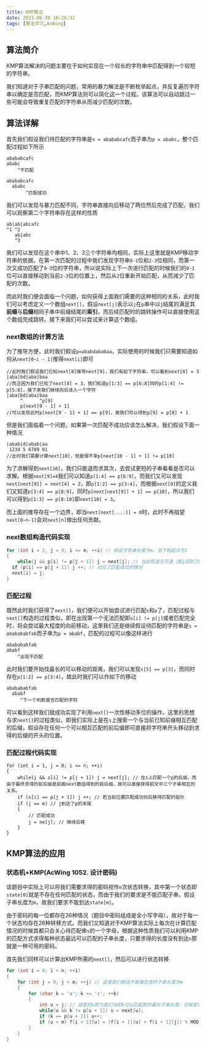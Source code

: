 ```yaml
---
title: KMP算法
date: 2021-06-30 16:26:32
tags: [算法学习,AcWing]
---
```


## 算法简介

KMP算法解决的问题主要在于如何实现在一个较长的字符串中匹配得到一个较短的字符串。

我们知道对于子串匹配的问题，常用的暴力解法是不断枚举起点，并反复遍历字符串以确定是否匹配，而KMP算法则可以简化这一个过程。该算法可以自动跳过一些可能会导致重复匹配的字符串从而减少匹配的次数。

<!--more-->

## 算法详解

首先我们假设我们待匹配的字符串是`s = abababcafc`而子串为`p = ababc`，整个匹配过程如下所示

```
abababcafc
ababc
    ^不匹配

abababcafc
  ababc
       ^匹配成功
```

我们可以发现与暴力匹配不同，字符串直接向后移动了两位然后完成了匹配，我们可以观察第二个字符串存在这样的性质

```
ab|ab|abcafc
^1 ^2
   ab|abc
   ^3
```

我们可以发现在这个串中1、2、3三个字符串均相同，实际上这里就是KMP移动字符串的依据，在第一次匹配的过程中我们发现字符串`0-1`位和`2-3`位相同，而第一次又成功匹配了`0-3`位的字符串，所以说实际上下一次进行匹配的时候我们的`0-1`位可以直接移动到当前`2-3`位的位置上，然后从`2`位重新开始匹配，从而减少了匹配的次数。

而此时我们便会面临一个问题，如何获得上面我们需要的这种相同的关系，此时我们可以考虑定义一个数组`next[]`，假设`next[j]`表示以`j`在`p`串中以`j`结尾的满足其**前缀**与**后缀**相同子串中前缀结尾的**索引**，而后续匹配时的跳转操作可以直接使用这个数组完成跳转。接下来我们可以尝试来计算这个数组。

### next数组的计算方法

为了推导方便，此时我们假设`p=ababdababaa`，实际使用的时候我们只需要知道如何从`next[0~i - 1]`推得`next[i]`即可

```
//此时我们假设我们已知next[8]推导next[9]，我们有如下字符串，可以看到next[8] = 3
|aba|bd|aba|baa
//而正因为我们已知了next[8] = 3，我们知道p[1:3] == p[6:8]同时p[1:4] != p[5:8]，接下来我们继续向后读入一个字符
|aba|bd|aba|baa
     ^      ^p[9]
     p[next[9 - 1] + 1]
//可以发现此时p[next[9 - 1] + 1] == p[9]，故我们可以得到p[9] = p[8] + 1
```

但是我们面临着一个问题，如果第一次匹配不成功应该怎么解决，我们假设下面一种情况

```
|abab|d|abab|aa
 1234 5 6789 01
//此时我们需要计算next[10]，但是很不幸p[next[10 - 1] + 1] != p[10]
```

为了求解得到`next[10]`，我们只能退而求其次，去尝试更短的子串看看是否可以求解。根据`next[9]=4`我们可以知道`p[1:4] == p[6:9]`，而我们又可以发现`next[next[9]] = next[4] = 2`，即`p[1:2] == p[3:4]`，而根据`next[9]`的定义我们又知道`p[3:4] == p[8:9]`，同时`p[next[next[9]] + 1] == p[10]`，所以我们可以得到`p[1:3] == p[8:10]`即`next[10] = 3`。

而上面的推导存在一个边界，即当`next[next[....]] = 0`时，此时不再指望`next[0~n-1]`会对`next[n]`做出任何贡献。

### next数组构造代码实现

```c++
for (int i = 2, j = 0; i <= m; ++i) // 假设字符串长度为m，且下标起点为1
{
	while(j && p[i] != p[j + 1]) j = next[j]; // 当出现退无可退（即j回到了0的位置）或匹配成功的时候跳出循环
  if (p[i] == p[j + 1]) j ++; // 对应了匹配成功的情况
  next[i] = j; 
}
```

### 匹配过程

既然此时我们获得了`next[]`，我们便可以开始尝试进行匹配`s`和`p`了，匹配过程与`next[]`构造的过程类似，即在出现第一个无法匹配即`s[i] != p[j]`或者匹配完全时，将会尝试最大程度的向前移动，这里我们还是继续假设待匹配的字符串是`s = ababababfab`而子串为`p = ababf`，匹配的过程可以像这样进行

```
ababababfab
ababf
    ^出现不匹配
```

此时我们要开始找最长的可以移动的距离，我们可以发现`s[5] == p[3]`，而同时存在`p[1:2] == p[3:4]`，故此时我们可以作如下的移动

```
ababababfab
  ababf
     ^下一个判断是否匹配的字符
```

可以看到这样我们就成功实现了利用`next[]`一次性移动多位的操作。这里的思想与求`next[]`的过程类似，即我们实际上是在`s`上搜索一个与当前已知前缀相互匹配的后缀，假设存在任何一个可以相互匹配的前后缀即可直接将字符串开头移动到求得的后缀的开头的位置。

### 匹配过程代码实现

```
for (int i = 1, j = 0; i <= n; ++i)
{
	while(j && s[i] != p[j + 1]) j = next[j]; // 在s上匹配一个p的后缀，而由于最终求得的前后缀是前面next数组得到的前后缀，故可以直接获得前文中三个子串相互的关系。
	if (s[i] == p[j + 1]) j ++; // 若当前位置匹配成功则后移待匹配的指针
	if (j == m) // j到达了p的末尾
	{
		// 匹配成功
		j = ne[j]; // 继续后移
	}
}
```



## KMP算法的应用

### 状态机+KMP(AcWing 1052. 设计密码)

该题目中实际上可以将我们需要求得的密码视作`n`次状态转换，其中第一个状态即`state[0]`就是不存在任何匹配的状态，而由于我们的要求是不能匹配子串，假设子串长度为`m`，故我们要求不能到达`state[m]`。

由于密码的每一位都存在26种情况（题目中密码组成是全小写字母），故对于每一个状态均存在26种转移方式。而我们又知道对于KMP算法实际上每次在计算匹配情况的时候其都只会关心待匹配串`s`的一个字母，根据这种性质我们可以利用KMP的匹配方式求得每种状态最远可以匹配的子串长度，只要求得的长度没有到达`n`那就是一种可用的密码。

首先我们同样可以计算出KMP所需的`next[]`，然后可以进行状态转移

```c++
for (int i = 0; i < n; ++i)
{ 
	for (int j = 0; j < m; ++j) // 这里我们假设不能被包含的子串长度为m
	{
		for (char k = 'a'; k <= 'z'; ++k)
		{
			int u = j; // 这里的u即为我们当前k可以匹配到的最长子串长度，也就是说如果直接得到k == p[j + 1]时将会直接得到最大匹配长度
			while(u && k != p[u + 1]) u = next[u];
			if (k == p[u + 1]) u++;
			if (u < m) f[i + 1][u] = (f[i + 1][u] + f[i + 1][j]) % MOD;
		}
	}
}
```



